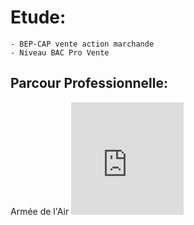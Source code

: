 
  
  <h1>Etude:</h1>

    - BEP-CAP vente action marchande
    - Niveau BAC Pro Vente
   
   <h2>Parcour Professionnelle:</h2>

Armée de l'Air
      <gif>  <iframe src="https://giphy.com/embed/9P94yLRR2R4LFNNXIg" width="180" height="180" frameBorder="0" class="giphy-embed" allowFullScreen></a>

  </<iframe src="https://giphy.com/embed/l2QDRdU3ZnXzlcg3S" width="480" height="179" frameBorder="0" class="giphy-embed" allowFullScreen>

   </iframe><p><a href="https://giphy.com/gifs/benjaminbooker-believe-benjamin-booker-l2QDRdU3ZnXzlcg3S"></a>
      </gif>
